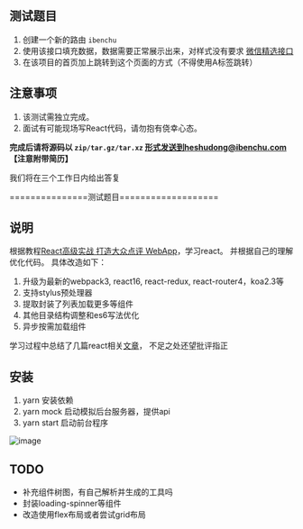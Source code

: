 
## 测试题目 

1. 创建一个新的路由 `ibenchu`
2. 使用该接口填充数据，数据需要正常展示出来，对样式没有要求 [微信精选接口](https://mobapi.ibenchu.pw/wx/article/category/query?key=1eae6b9688738&area=CN)
3. 在该项目的首页加上跳转到这个页面的方式（不得使用A标签跳转）


## 注意事项

1. 该测试需独立完成。
2. 面试有可能现场写React代码，请勿抱有侥幸心态。

**完成后请将源码以 `zip/tar.gz/tar.xz` 形式发送到heshudong@ibenchu.com 【注意附带简历】**

我们将在三个工作日内给出答复

===============测试题目===================
## 说明

根据教程[React高级实战 打造大众点评 WebApp](http://coding.imooc.com/class/99.html)，学习react。
并根据自己的理解优化代码。
具体改造如下：

1. 升级为最新的webpack3, react16, react-redux, react-router4，koa2.3等
1. 支持stylus预处理器
2. 提取封装了列表加载更多等组件
3. 其他目录结构调整和es6写法优化
4. 异步按需加载组件

学习过程中总结了几篇react相关[文章](http://www.jianshu.com/p/9cd7a0dff11f)，
不足之处还望批评指正

## 安装

 1. yarn 安装依赖
 2. yarn mock 启动模拟后台服务器，提供api
 3. yarn start 启动前台程序
 
 ![image](https://github.com/mafeifan/react-dianping/blob/master/screenshot/demo.gif?raw=true)
 
## TODO

* 补充组件树图，有自己解析并生成的工具吗
* 封装loading-spinner等组件
* 改造使用flex布局或者尝试grid布局

